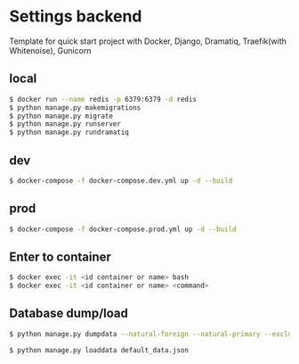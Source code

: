 # Settings backend
Template for quick start project with Docker, Django, Dramatiq, Traefik(with Whitenoise), Gunicorn



## local
```sh
$ docker run --name redis -p 6379:6379 -d redis
$ python manage.py makemigrations
$ python manage.py migrate
$ python manage.py runserver
$ python manage.py rundramatiq
```

## dev
```sh
$ docker-compose -f docker-compose.dev.yml up -d --build
```


## prod
```sh
$ docker-compose -f docker-compose.prod.yml up -d --build
```

## Enter to container
```sh
$ docker exec -it <id container or name> bash
$ docker exec -it <id container or name> <command>
```
## Database dump/load
```sh
$ python manage.py dumpdata --natural-foreign --natural-primary --exclude=contenttypes --exclude=auth.Permission --indent 4 > default_data.json

$ python manage.py loaddata default_data.json
```
